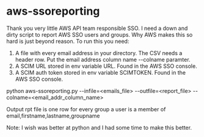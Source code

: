 # aws-ssoreporting
Thank you very little AWS API team responsible SSO. 
I need a down and dirty script to report AWS SSO users and groups. Why AWS makes this so hard is just beyond reason. 
To run this you need:
1. A file with every email address in your directory. The CSV needs a header row. Put the email address column name --colname paramter.
2. A SCIM URL stored in env variable URL. Found in the AWS SSO console. 
3. A SCIM auth token stored in env variable SCIMTOKEN. Found in the AWS SSO console. 

python aws-ssoreporting.py --infile=<emails_file> --outfile=<report_file> --colname=<email_addr_column_name>

 Output rpt file is one row for every group a user is a member of
 email,firstname,lastname,groupname
 
 Note: I wish was better at python and I had some time to make this better. 

